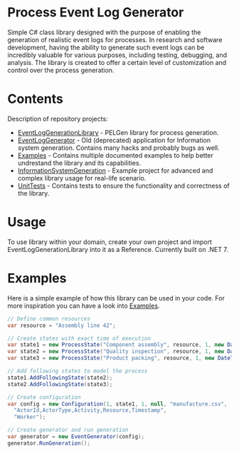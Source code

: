 # Process Event Log Generator
Simple C# class library designed with the purpose of enabling the generation of realistic event logs for processes.
In research and software development, having the ability to generate such event logs can be incredibly valuable for various purposes, including testing, debugging, and analysis.
The library is created to offer a certain level of customization and control over the process generation.

# Contents

Description of repository projects:

- [EventLogGenerationLibrary](https://github.com/lasaris/PELGen/tree/main/EventLogGenerationLibrary) - PELGen library for process generation.
- [EventLogGenerator](https://github.com/lasaris/PELGen/tree/main/EventLogGenerator) - Old (deprecated) application for Information system generation. Contains many hacks and probably bugs as well.
- [Examples](https://github.com/lasaris/PELGen/tree/main/Examples) - Contains multiple documented examples to help better undrestand the library and its capabilities.
- [InformationSystemGeneration](https://github.com/lasaris/PELGen/tree/main/InformationSystemGeneration) - Example project for advanced and complex library usage for real-life scenario.
- [UnitTests](https://github.com/lasaris/PELGen/tree/main/UnitTests) - Contains tests to ensure the functionality and correctness of the library.

# Usage

To use library within your domain, create your own project and import EventLogGenerationLibrary into it as a Reference.
Currently built on .NET 7.

# Examples

Here is a simple example of how this library can be used in your code.
For more inspiration you can have a look into [Examples](https://github.com/lasaris/PELGen/blob/main/Examples/Program.cs).

```cs
// Define common resources
var resource = "Assembly line 42";

// Create states with exact time of execution
var state1 = new ProcessState("Component assembly", resource, 1, new DateTime(2023, 10, 13, 12, 00, 00));
var state2 = new ProcessState("Quality inspection", resource, 1, new DateTime(2023, 10, 13, 12, 00, 10));
var state3 = new ProcessState("Product packing", resource, 1, new DateTime(2023, 10, 13, 13, 30, 40), true);

// Add following states to model the process
state1.AddFollowingState(state2);
state2.AddFollowingState(state3);

// Create configuration
var config = new Configuration(1, state1, 1, null, "manufacture.csv",
  "ActorId,ActorType,Activity,Resource,Timestamp",
  "Worker");

// Create generator and run generation
var generator = new EventGenerator(config);
generator.RunGeneration();
```